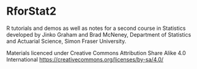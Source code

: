 # RforStat2

R tutorials and demos as well as notes for a second course in Statistics 
developed by Jinko Graham and Brad McNeney, 
Department of Statistics and Actuarial Science, 
Simon Fraser University.

Materials licenced under Creative Commons Attribution Share Alike 4.0 International https://creativecommons.org/licenses/by-sa/4.0/
